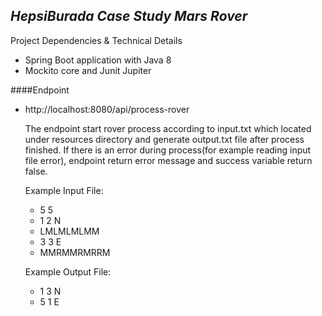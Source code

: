 ***HepsiBurada Case Study Mars Rover***
-
Project Dependencies & Technical Details
 - Spring Boot application with Java 8
 - Mockito core and Junit Jupiter


####Endpoint

 - http://localhost:8080/api/process-rover
   
   The endpoint start rover process according to input.txt which located 
   under resources directory and generate output.txt file after process finished. 
   If there is an error during process(for example reading input file error), 
   endpoint return error message and success variable return false.
   
   Example Input File:
	- 5 5
    - 1 2 N
    - LMLMLMLMM
    - 3 3 E
    - MMRMMRMRRM
    
   Example Output File: 
    - 1 3 N
    - 5 1 E

 
				